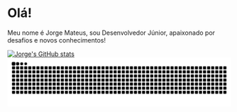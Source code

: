 
# Olá! 
Meu nome é Jorge Mateus, sou Desenvolvedor Júnior, apaixonado por desafios e novos conhecimentos!


[![Jorge's GitHub stats](https://github-readme-stats.vercel.app/api?username=JorgeMatDev&theme=radical)](https://github.com/anuraghazra/github-readme-stats)
![Snake animation](https://github.com/JorgeMatDev/JorgeMatDev/blob/output/github-contribution-grid-snake.svg)
